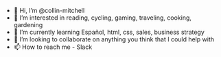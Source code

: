 - 👋 Hi, I’m @collin-mitchell
- 👀 I’m interested in reading, cycling, gaming, traveling, cooking, gardening
- 🌱 I’m currently learning Español, html, css, sales, business strategy
- 💞️ I’m looking to collaborate on anything you think that I could help with
- 📫 How to reach me - Slack

<!---
collin-mitchell/collin-mitchell is a ✨ special ✨ repository because its `README.md` (this file) appears on your GitHub profile.
You can click the Preview link to take a look at your changes.
--->
